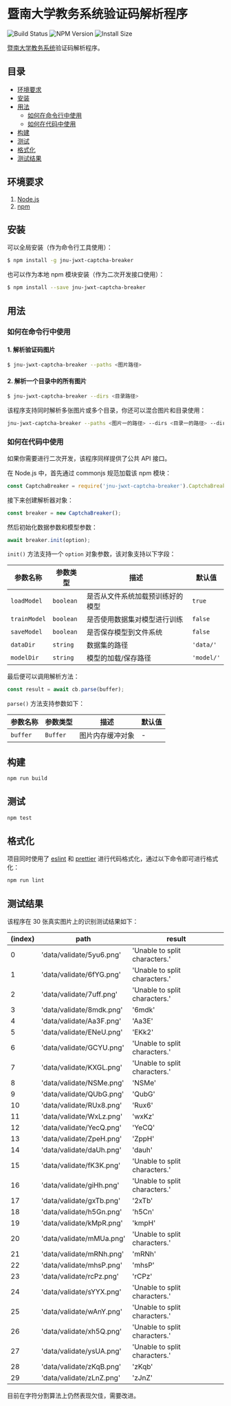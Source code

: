 # 暨南大学教务系统验证码解析程序

![Build Status](https://travis-ci.org/azxj/jnu-jwxt-captcha-breaker)
![NPM Version](https://www.npmjs.org/package/jnu-jwxt-captcha-breaker)
![Install Size](https://packagephobia.now.sh/result?p=jnu-jwxt-captcha-breaker)

[暨南大学教务系统](https://jwxt.jnu.edu.cn)验证码解析程序。

## 目录

- [环境要求](#prerequisites)
- [安装](#installation)
- [用法](#usage)
  - [如何在命令行中使用](#cli-usage)
  - [如何在代码中使用](#code-usage)
- [构建](#build)
- [测试](#test)
- [格式化](#formatting)
- [测试结果](#result)

## <a name="prerequisites"></a> 环境要求

1. [Node.js](https://nodejs.org)
2. [npm](https://www.npmjs.com)

## <a name="installation"></a> 安装

可以全局安装（作为命令行工具使用）：

```bash
$ npm install -g jnu-jwxt-captcha-breaker
```

也可以作为本地 npm 模块安装（作为二次开发接口使用）：

```bash
$ npm install --save jnu-jwxt-captcha-breaker
```

## <a name="usage"></a> 用法

### <a name="cli-usage"></a> 如何在命令行中使用

#### 1. 解析验证码图片

```bash
$ jnu-jwxt-captcha-breaker --paths <图片路径>
```

#### 2. 解析一个目录中的所有图片

```bash
$ jnu-jwxt-captcha-breaker --dirs <目录路径>
```

该程序支持同时解析多张图片或多个目录，你还可以混合图片和目录使用：

```bash
jnu-jwxt-captcha-breaker --paths <图片一的路径> --dirs <目录一的路径> --dirs <目录二的路径> --paths <图片二的路径>
```

### <a name="code-usage"></a> 如何在代码中使用

如果你需要进行二次开发，该程序同样提供了公共 API 接口。

在 Node.js 中，首先通过 commonjs 规范加载该 npm 模块：

```javascript
const CaptchaBreaker = require('jnu-jwxt-captcha-breaker').CaptchaBreaker;
```

接下来创建解析器对象：

```javascript
const breaker = new CaptchaBreaker();
```

然后初始化数据参数和模型参数：

```javascript
await breaker.init(option);
```

`init()` 方法支持一个 `option` 对象参数，该对象支持以下字段：

| 参数名称     | 参数类型  | 描述                             | 默认值     |
| ------------ | --------- | -------------------------------- | ---------- |
| `loadModel`  | `boolean` | 是否从文件系统加载预训练好的模型 | `true`     |
| `trainModel` | `boolean` | 是否使用数据集对模型进行训练     | `false`    |
| `saveModel`  | `boolean` | 是否保存模型到文件系统           | `false`    |
| `dataDir`    | `string`  | 数据集的路径                     | `'data/'`  |
| `modelDir`   | `string`  | 模型的加载/保存路径              | `'model/'` |

最后便可以调用解析方法：

```javascript
const result = await cb.parse(buffer);
```

`parse()` 方法支持参数如下：

| 参数名称 | 参数类型 | 描述             | 默认值 |
| -------- | -------- | ---------------- | ------ |
| `buffer` | `Buffer` | 图片内存缓冲对象 | -      |

## <a name="build"></a> 构建

```bash
npm run build
```

## <a name="test"></a> 测试

```bash
npm test
```

## <a name="formatting"></a> 格式化

项目同时使用了 [eslint](https://github.com/eslint/eslint) 和 [prettier](https://github.com/prettier/prettier) 进行代码格式化，通过以下命令即可进行格式化：

```bash
npm run lint
```

## <a name="result"></a> 测试结果

该程序在 30 张真实图片上的识别测试结果如下：

| (index) | path                     | result                        |
| ------- | ------------------------ | ----------------------------- |
| 0       | 'data/validate/5yu6.png' | 'Unable to split characters.' |
| 1       | 'data/validate/6fYG.png' | 'Unable to split characters.' |
| 2       | 'data/validate/7uff.png' | 'Unable to split characters.' |
| 3       | 'data/validate/8mdk.png' | '6mdk'                        |
| 4       | 'data/validate/Aa3F.png' | 'Aa3E'                        |
| 5       | 'data/validate/ENeU.png' | 'EKk2'                        |
| 6       | 'data/validate/GCYU.png' | 'Unable to split characters.' |
| 7       | 'data/validate/KXGL.png' | 'Unable to split characters.' |
| 8       | 'data/validate/NSMe.png' | 'NSMe'                        |
| 9       | 'data/validate/QUbG.png' | 'QubG'                        |
| 10      | 'data/validate/RUx8.png' | 'Rux6'                        |
| 11      | 'data/validate/WxLz.png' | 'wxKz'                        |
| 12      | 'data/validate/YecQ.png' | 'YeCQ'                        |
| 13      | 'data/validate/ZpeH.png' | 'ZppH'                        |
| 14      | 'data/validate/daUh.png' | 'dauh'                        |
| 15      | 'data/validate/fK3K.png' | 'Unable to split characters.' |
| 16      | 'data/validate/giHh.png' | 'Unable to split characters.' |
| 17      | 'data/validate/gxTb.png' | '2xTb'                        |
| 18      | 'data/validate/h5Gn.png' | 'h5Cn'                        |
| 19      | 'data/validate/kMpR.png' | 'kmpH'                        |
| 20      | 'data/validate/mMUa.png' | 'Unable to split characters.' |
| 21      | 'data/validate/mRNh.png' | 'mRNh'                        |
| 22      | 'data/validate/mhsP.png' | 'mhsP'                        |
| 23      | 'data/validate/rcPz.png' | 'rCPz'                        |
| 24      | 'data/validate/sYYX.png' | 'Unable to split characters.' |
| 25      | 'data/validate/wAnY.png' | 'Unable to split characters.' |
| 26      | 'data/validate/xh5Q.png' | 'Unable to split characters.' |
| 27      | 'data/validate/ysUA.png' | 'Unable to split characters.' |
| 28      | 'data/validate/zKqB.png' | 'zKqb'                        |
| 29      | 'data/validate/zLnZ.png' | 'zJnZ'                        |

目前在字符分割算法上仍然表现欠佳，需要改进。
